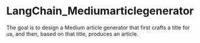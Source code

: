 # LangChain_Mediumarticlegenerator
The goal is to design a Medium article generator that first crafts a title for us, and then, based on that title, produces an article.
